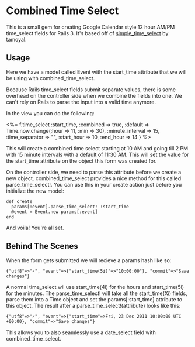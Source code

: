 Combined Time Select
====================

This is a small gem for creating Google Calendar style 12 hour AM/PM
time_select fields for Rails 3. It's based off of [simple_time_select](https://github.com/tamoyal/simple_time_select) by tamoyal.

Usage
-----

Here we have a model called Event with the start_time attribute that we
will be using with combined_time_select.

Because Rails time_select fields submit separate values, there is some
overhead on the controller side when we combine the fields into one. We
can't rely on Rails to parse the input into a valid time anymore.

In the view you can do the following:

  <%= f.time_select :start_time,
    :combined => true,
    :default => Time.now.change(:hour => 11, :min => 30),
    :minute_interval => 15,
    :time_separator => "",
    :start_hour => 10,
    :end_hour => 14 } %>

This will create a combined time select starting at 10 AM and going till
2 PM with 15 minute intervals with a default of 11:30 AM. This will set the
value for the start_time attribute on the object this form was created
for.

On the controller side, we need to parse this attribute before we create
a new object. combined_time_select provides a nice method for this
called parse_time_select!. You can use this in your create action just
before you initialize the new model:

    def create
      params[:event].parse_time_select! :start_time
      @event = Event.new params[:event]
    end

And voila! You're all set.

Behind The Scenes
-----------------

When the form gets submitted we will recieve a params hash like so:

    {"utf8"=>"✓", "event"=>{"start_time(5i)"=>"10:00:00"}, "commit"=>"Save changes"}

A normal time_select wil use start_time(4i) for the hours and
start_time(5i) for the minutes. The parse_time_select! will take all the
start_time(Xi) fields, parse them into a Time object and set the
params[:start_time] attribute to this object. The result after a
parse_time_select!(attribute) looks like this:

    {"utf8"=>"✓", "event"=>{"start_time"=>Fri, 23 Dec 2011 10:00:00 UTC +00:00}, "commit"=>"Save changes"}

This allows you to also seamlessly use a date_select field with
combined_time_select.
